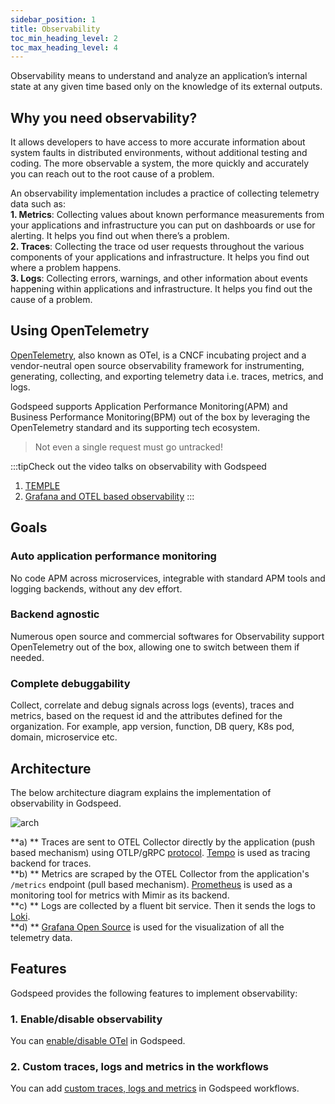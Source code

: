 ```yaml
---
sidebar_position: 1
title: Observability
toc_min_heading_level: 2
toc_max_heading_level: 4
---
```


Observability means to understand and analyze an application’s internal state at any given time based only on the knowledge of its external outputs.   

## Why you need observability?
It allows developers to have access to more accurate information about system faults in distributed environments, without additional testing and coding. The more observable a system, the more quickly and accurately you can reach out to the root cause of a problem.

An observability implementation includes a practice of collecting telemetry data such as:   
**1. Metrics**: Collecting values about known performance measurements from your applications and infrastructure you can put on dashboards or use for alerting. It helps you find out when there’s a problem.    
**2. Traces**: Collecting the trace od user requests throughout the various components of your applications and infrastructure. It helps you find out where a problem happens.   
**3. Logs**: Collecting errors, warnings, and other information about events happening within applications and infrastructure. It helps you find out the cause of a problem.    

## Using OpenTelemetry
[OpenTelemetry](https://opentelemetry.io/docs/), also known as OTel, is a CNCF incubating project and a vendor-neutral open source observability framework for instrumenting, generating, collecting, and exporting telemetry data i.e. traces, metrics, and logs.

Godspeed supports Application Performance Monitoring(APM) and Business Performance Monitoring(BPM) out of the box by leveraging the OpenTelemetry standard and its supporting tech ecosystem. 

> Not even a single request must go untracked!

:::tipCheck out the video talks on observability with Godspeed
1. [TEMPLE](https://www.youtube.com/watch?v=2BtCi72LPlM)
2. [Grafana and OTEL based observability](https://www.youtube.com/watch?v=hOKwwYdofcA)
:::

## Goals

### Auto application performance monitoring

No code APM across microservices, integrable with standard APM tools and logging backends, without any dev effort.

### Backend agnostic

Numerous open source and commercial softwares for Observability support OpenTelemetry out of the box, allowing one to switch between them if needed.

### Complete debuggability

Collect, correlate and debug signals across logs (events), traces and metrics, based on the request id and the attributes defined for the organization. For example, app version, function, DB query, K8s pod, domain, microservice etc.

## Architecture
The below architecture diagram explains the implementation of observability in Godspeed.   

![arch](/img/opentelemetry.jpg)

**a) ** Traces are sent to OTEL Collector directly by the application (push based mechanism) using OTLP/gRPC [protocol](https://opentelemetry.io/docs/specs/otlp/). [Tempo](https://grafana.com/docs/tempo/latest/) is used as tracing backend for traces.   
**b) ** Metrics are scraped by the OTEL Collector from the application's `/metrics` endpoint (pull based mechanism). [Prometheus](https://prometheus.io/docs/introduction/overview/) is used as a monitoring tool for metrics with Mimir as its backend.     
**c) ** Logs are collected by a fluent bit service. Then it sends the logs to [Loki](https://grafana.com/docs/loki/latest/).   
**d) ** [Grafana Open Source](https://grafana.com/docs/grafana/latest/fundamentals/#grafana-open-source) is used for the visualization of all the telemetry data.

## Features
Godspeed provides the following features to implement observability:

### 1. Enable/disable observability
You can [enable/disable OTel](../CLI.md/#otel) in Godspeed.

### 2. Custom traces, logs and metrics in the workflows
You can add [custom traces, logs and metrics](./custom-metrics-logs-traces.md) in Godspeed workflows.
